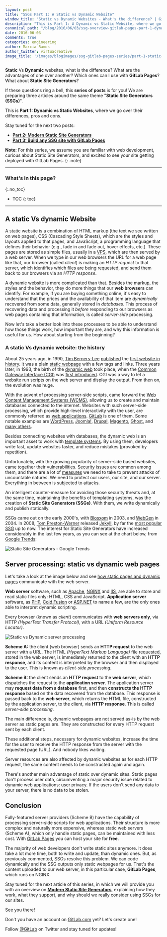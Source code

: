 ```yaml
---
layout: post
title: "SSGs Part 1: A Static vs Dynamic Website"
window_title: "Static vs Dynamic Websites - What's the difference? | GitLab"
description: "This is Part 1: A Dynamic vs Static Website, where we go over their differences, pros and cons."
canonical_path: "/blog/2016/06/03/ssg-overview-gitlab-pages-part-1-dynamic-x-static/"
date: 2016-06-03
comments: true
categories: engineering
author: Marcia Ramos
author_twitter: virtuacreative
image_title: '/images/blogimages/ssg-gitlab-pages-series/part-1-static-x-dynamic-cover.jpg'
---
```


**Static** Vs **Dynamic** websites, what is the difference? What are the advantages of one over another? Which ones can I use with **GitLab Pages**? What about **Static Site Generators**?

If these questions ring a bell, this **series of posts** is for you! We are preparing three articles around the same theme "**Static Site Generators (SSGs)**".

This is **Part 1: Dynamic vs Static Websites**, where we go over their differences, pros and cons.

Stay tuned for the next two posts:

- **[Part 2: Modern Static Site Generators][part-2]**
- **[Part 3: Build any SSG site with GitLab Pages][part-3]**

**Note:** For this series, we assume you are familiar with web development, curious about Static Site Generators, and excited to see your site getting deployed with GitLab Pages.
{: .note}

<!-- more -->

----------

### What's in this page?
{:.no_toc}

- TOC
{: toc}

----

## A static Vs dynamic Website

A static website is a combination of HTML markup (the text we see written on web pages), CSS (Cascading Style Sheets), which are the styles and layouts applied to that pages, and JavaScript, a programming language that defines their behavior (e.g., fade in and fade out, hover effects, etc.). These pages are stored as simple files, usually in a [VPS][wiki-vps], which are then served by a web server. When we type in our web browsers the URL for a web page like that, our browser (called _client_) is making an _HTTP request_ to that server, which identifies which files are being requested, and send them back to our browsers via an _HTTP response_.

A dynamic website is more complicated than that. Besides the markup, the styles and the behavior, they do more things that our **web browsers** can identify. For example, if you are buying something online, it's easy to understand that the prices and the availability of that item are _dynamically_ recovered from some data, generally stored in _databases_. This process of recovering data and processing it _before_ responding to our browsers as web pages containing that information, is called _server-side_ processing.

Now let's take a better look into these processes to be able to understand how those things work, how important they are, and why this information is useful for us. How about starting from the beginning?

### A static Vs dynamic website: the history

About 25 years ago, in 1990, [Tim Berners-Lee][tim-bl] [published][first-site-1990] the [first website in history][first-website]. It was a plain [static webpage] with a few tags and links. Three years later, in 1993, the birth of the [dynamic web] took place, when the [Common Gateway Interface (CGI)][wiki-cgi] was [first introduced][first-cgi]. CGI was a way to let a website run scripts on the web server and display the output.
From then on, the evolution was huge.

With the advent of processing server-side scripts, came forward the [Web Content Management Systems (WCMS)][wcms], allowing us to create and maintain databases connected to the internet. Websites with such server-side processing, which provide high-level interactivity with the user, are commonly referred as [web applications][web-apps]. [GitLab] is one of them. Some notable examples are [WordPress], [Joomla!], [Drupal], [Magento], [Ghost], and [many others][cms-list].

Besides connecting websites with databases, the dynamic web is an important asset to work with [template systems][template-sys]. By using them, developers write fast, update websites faster, and reduce mistakes (provoked by repetition).

Unfortunately, with the growing popularity of server-side based websites, came together their [vulnerabilities][common-vulnerabilities]. [Security issues] are common among them, and there are a lot of [measures][security-web-apps] we need to take to prevent attacks of uncountable natures. We need to protect our users, our site, and our server. Everything in between is subjected to attacks.

An intelligent counter-measure for avoiding those security threats and, at the same time, maintaining the benefits of templating systems, was the creation of **Static Site Generators (SSGs)**. With them, we write dynamically and publish statically.

SSGs came out on the early 2000's, with [Blosxom] in 2003, and [WebGen] in 2004. In 2008, [Tom Preston-Werner][tom-pw] released [Jekyll], by far the [most popular SSG][ssgs-list] up to now. The interest for Static Site Generators have increased considerably in the last few years, as you can see at the chart below, from [Google Trends]:

![Static Site Generators - Google Trends](/images/blogimages/ssg-gitlab-pages-series/part-1-ssg-google-trends.png)

## Server processing: static vs dynamic web pages

Let's take a look at the image below and see [how static pages and dynamic pages][static-x-dynamic-video] communicate with the web server.

**Web server** software, such as [Apache], [NGINX] and [IIS], are able to store and read static files only: HTML, CSS and JavaScript. **Application server** software, as [PHP], [Cold Fusion] or [ASP.NET] to name a few, are the only ones able to interpret dynamic scripting.

Every browser (known as _client_) communicates with **web servers only**, via HTTP _(HyperText Transfer Protocol)_, with a URL _(Uniform Resource Locator)_.

![Static vs Dynamic server processing](/images/blogimages/ssg-gitlab-pages-series/part-1-dynamic-x-static-server.png)

**Scheme A:** the client (web browser) sends an **HTTP request** to the web server with a URL. The HTML _(HyperText Markup Language)_ file requested, stored in the web server, is immediately returned to the client with an **HTTP response**, and its content is interpreted by the browser and then displayed to the user. This is known as _client-side processing_.

**Scheme B:** the client sends an **HTTP request** to the **web server**, which dispatches the request to the **application server**. The application server may **request data from a database** first, and then **constructs the HTTP response** based on the data recovered from the database. This response is passed back to the **web server**, which returns the HTML file, constructed by the application server, to the client, via **HTTP response**. This is called _server-side processing_.

The main difference is, dynamic webpages are not served as-is by the web server as static pages are. They are constructed for every HTTP request sent by each client.

These additional steps, necessary for dynamic websites, increase the time for the user to receive the HTTP response from the server with the requested page (URL). And nobody likes waiting.

Server resources are also affected by dynamic websites as for each HTTP request, the same content needs to be constructed again and again.

There's another main advantage of static over dynamic sites. Static pages don't process user data, circumventing a major security issue related to dynamic web applications: user privacy. If the users don't send any data to your server, there is no data to be stolen.

## Conclusion

Fully-featured server providers (Scheme B) have the capability of processing server-side scripts for web applications. Their structure is more complex and naturally more expensive, whereas static web servers (Scheme A), which only handle static pages, can be maintained with less cost. With [GitLab Pages][pages] you can host your site for **free**.

The majority of web developers don't write static sites anymore. It does take a lot more time, both to write and update, than dynamic ones. But, as previously commented, SSGs resolve this problem. We can code dynamically and the SSG outputs only static webpages for us. That's the content uploaded to our web server, in this particular case, **GitLab Pages**, which runs on NGINX.

Stay tuned for the next article of this series, in which we will provide you with an overview on **[Modern Static Site Generators][part-2]**, explaining how they work, what they support, and why should we really consider using SSGs for our sites.

See you there!

Don't you have an account on [GitLab.com][sign-up] yet? Let's create one!

Follow [@GitLab][twitter] on Twitter and stay tuned for updates!

<!--
Cover image: https://pixabay.com/en/ball-http-www-crash-administrator-63527/
Other images:
App server: https://pixabay.com/en/computer-database-network-server-156948/
Web server: https://pixabay.com/en/computer-network-proxy-server-156950/
Database: https://pixabay.com/en/database-data-storage-information-309919/
Man at the computer: http://publicdomainvectors.org/en/free-clipart/Vector-illustration-of-man-at-computer/3839.html
Illustration (Static x Dynamic Websites): Marcia Ramos for GitLab, Inc.
-->

<!-- IDENTIFIERS -->

[part-2]: /2016/06/10/ssg-overview-gitlab-pages-part-2/
[part-3]: /2016/06/17/ssg-overview-gitlab-pages-part-3-examples-ci/

<!-- Alphabetical, miscellaneous -->

[blosxom]: http://blosxom.sourceforge.net/
[cms-list]:  https://en.wikipedia.org/wiki/List_of_content_management_systems
[common-vulnerabilities]:  https://www.toptal.com/security/10-most-common-web-security-vulnerabilities
[dynamic web]:  https://en.wikipedia.org/wiki/Dynamic_web_page
[first-cgi]:  https://www.pingdom.com/blog/a-history-of-the-dynamic-web/
[first-site-1990]:  http://www.telegraph.co.uk/technology/internet/12061803/The-worlds-first-website-went-online-25-years-ago-today.html
[first-website]: http://info.cern.ch/hypertext/WWW/TheProject.html
[GitLab]: / "GitLab.com, GitLab CE, GitLab EE"
[google trends]: //www.google.com.br/trends/explore?hl=en-US#q=%22static+site+generator%22&cmpt=q&tz=Etc/GMT%2B3&tz=Etc/GMT%2B3
[Jekyll]: https://jekyllrb.com
[security issues]: https://www.cs.columbia.edu/~smb/classes/f06/l09.pdf
[security-web-apps]: https://msdn.microsoft.com/en-us/library/zdh19h94.aspx
[ssgs-list]: https://staticsitegenerators.net/
[static webpage]: https://en.wikipedia.org/wiki/Static_web_page
[static-x-dynamic-video]: https://www.youtube.com/watch?v=zC03bcuVZHY
[template-sys]: https://en.wikipedia.org/wiki/Web_template_system
[tim-bl]: https://en.wikipedia.org/wiki/Tim_Berners-Lee
[tom-pw]: https://en.wikipedia.org/wiki/Tom_Preston-Werner
[wcms]: https://en.wikipedia.org/wiki/Web_content_management_system
[web-apps]: https://en.wikipedia.org/wiki/Web_application
[webgen]: http://webgen.gettalong.org/news.html#webgen-0-1-0-released
[wiki-cgi]:  https://en.wikipedia.org/wiki/Common_Gateway_Interface
[wiki-vps]: https://en.wikipedia.org/wiki/Virtual_private_server "Virtual Private Server"
<!-- GitLab -->

[pages]: https://pages.gitlab.io
[sign-up]: https://gitlab.com/users/sign_in "Sign Up!"
[twitter]: https://twitter.com/gitlab

<!-- Server software -->

[Apache]: //www.apache.org/
[NGINX]: https://www.nginx.com/
[IIS]: //www.iis.net/
[PHP]: //php.net/
[Cold Fusion]: https://www.adobe.com/products/coldfusion/
[ASP.NET]: http://www.asp.net/

<!-- CMS -->

[drupal]: https://www.drupal.org/
[ghost]: https://ghost.org/
[joomla!]: https://www.joomla.org/
[magento]: https://magento.com/
[wordpress]: https://wordpress.org/
